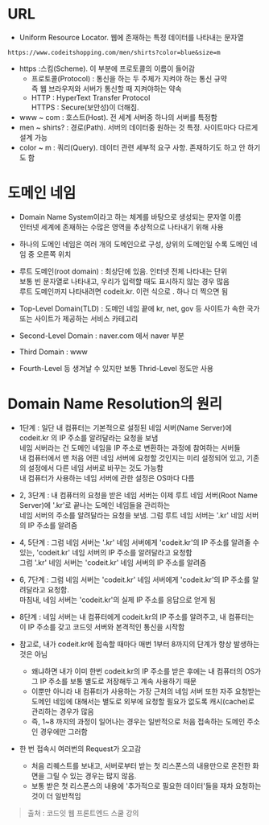 # URL
* Uniform Resource Locator. 웹에 존재하는 특정 데이터를 나타내는 문자열

```
https://www.codeitshopping.com/men/shirts?color=blue&size=m
```
* https :스킴(Scheme). 이 부분에 프로토콜의 이름이 들어감
    * 프로토콜(Protocol) : 통신을 하는 두 주체가 지켜야 하는 통신 규약   
    즉 웹 브라우저와 서버가 통신할 때 지켜야하는 약속
    * HTTP : HyperText Transfer Protocol   
    HTTPS : Secure(보안성)이 더해짐.
* www ~ com : 호스트(Host). 전 세계 서버중 하나의 서버를 특정함
* men ~ shirts? : 경로(Path). 서버의 데이터중 원하는 것 특정. 사이트마다 다르게 설계 가능
* color ~ m : 쿼리(Query). 데이터 관련 세부적 요구 사항. 존재하기도 하고 안 하기도 함

# 도메인 네임
* Domain Name System이라고 하는 체계를 바탕으로 생성되는 문자열 이름   
인터넷 세계에 존재하는 수많은 영역을 추상적으로 나타내기 위해 사용
* 하나의 도메인 네임은 여러 개의 도메인으로 구성, 상위의 도메인일 수록 도메인 네임 중 오른쪽 위치

* 루트 도메인(root domain) : 최상단에 있음. 인터넷 전체 나타내는 단위   
보통 빈 문자열로 나타내고, 우리가 입력할 때도 표시하지 않는 경우 많음   
루트 도메인까지 나타내려면 codeit.kr. 이런 식으로 . 하나 더 찍으면 됨   
* Top-Level Domain(TLD) : 도메인 네임 끝에 kr, net, gov 등 사이트가 속한 국가 또는 사이트가 제공하는 서비스 카테고리
* Second-Level Domain : naver.com 에서 naver 부분
* Third Domain : www
* Fourth-Level 등 생겨날 수 있지만 보통 Thrid-Level 정도만 사용

# Domain Name Resolution의 원리

* 1단계 : 일단 내 컴퓨터는 기본적으로 설정된 네임 서버(Name Server)에 codeit.kr 의 IP 주소를 알려달라는 요청을 보냄   
네임 서버라는 건 도메인 네임을 IP 주소로 변환하는 과정에 참여하는 서버들   
내 컴퓨터에서 맨 처음 어떤 네임 서버에 요청할 것인지는 미리 설정되어 있고, 기존의 설정에서 다른 네임 서버로 바꾸는 것도 가능함   
내 컴퓨터가 사용하는 네임 서버에 관한 설정은 OS마다 다름   

* 2, 3단계 : 내 컴퓨터의 요청을 받은 네임 서버는 이제 루트 네임 서버(Root Name Server)에 '.kr'로 끝나는 도메인 네임들을 관리하는   
네임 서버의 주소를 알려달라는 요청을 보냄. 그럼 루트 네임 서버는 '.kr' 네임 서버의 IP 주소를 알려줌

* 4, 5단계 : 그럼 네임 서버는 '.kr' 네임 서버에게 'codeit.kr'의 IP 주소를 알려줄 수 있는, 'codeit.kr' 네임 서버의 IP 주소를 알려달라고 요청함   
그럼 '.kr' 네임 서버는 'codeit.kr' 네임 서버의 IP 주소를 알려줌   

* 6, 7단계 : 그럼 네임 서버는 'codeit.kr' 네임 서버에게 'codeit.kr'의 IP 주소를 알려달라고 요청함.   
마침내, 네임 서버는 'codeit.kr'의 실제 IP 주소를 응답으로 얻게 됨

* 8단계 : 네임 서버는 내 컴퓨터에게 codeit.kr의 IP 주소를 알려주고, 내 컴퓨터는 이 IP 주소를 갖고 코드잇 서버와 본격적인 통신을 시작함   

* 참고로, 내가 codeit.kr에 접속할 때마다 매번 1부터 8까지의 단계가 항상 발생하는 것은 아님
    * 왜냐하면 내가 이미 한번 codeit.kr의 IP 주소를 받은 후에는 내 컴퓨터의 OS가 그 IP 주소를 보통 별도로 저장해두고 계속 사용하기 때문   
    * 이뿐만 아니라 내 컴퓨터가 사용하는 가장 근처의 네임 서버 또한 자주 요청받는 도메인 네임에 대해서는 별도로 외부에 요청할 필요가 없도록 캐시(cache)로 관리하는 경우가 많음   
    * 즉, 1~8 까지의 과정이 일어나는 경우는 일반적으로 처음 접속하는 도메인 주소인 경우에만 그러함

* 한 번 접속시 여러번의 Request가 오고감
    * 처음 리퀘스트를 보내고, 서버로부터 받는 첫 리스폰스의 내용만으로 온전한 화면을 그릴 수 있는 경우는 많지 않음.
    * 보통 받은 첫 리스폰스의 내용에 '추가적으로 필요한 데이터'들을 재차 요청하는 것이 더 일반적임

> 출처 : 코드잇 웹 프론트엔드 스쿨 강의
